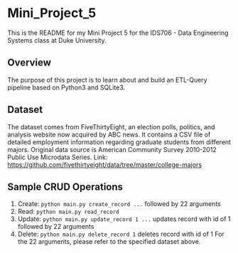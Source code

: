 # Mini_Project_5


This is the README for my Mini Project 5 for the IDS706 - Data Engineering Systems class at Duke University.

## Overview
The purpose of this project is to learn about and build an ETL-Query pipeline based on Python3 and SQLite3.

## Dataset
The dataset comes from FiveThirtyEight, an election polls, politics, and analysis website now acquired by ABC news. It contains a CSV file of detailed employment information regarding graduate students from different majors. Original data source is American Community Survey 2010-2012 Public Use Microdata Series. Link: https://github.com/fivethirtyeight/data/tree/master/college-majors

## Sample CRUD Operations
1. Create: `python main.py create_record ...` followed by 22 arguments
2. Read: `python main.py read_record`
3. Update: `python main.py update_record 1 ...` updates record with id of 1 followed by 22 arguments
4. Delete: `python main.py delete_record 1` deletes record with id of 1
For the 22 arguments, please refer to the specified dataset above.